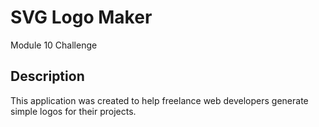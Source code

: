 # SVG Logo Maker
Module 10 Challenge

## Description
This application was created to help freelance web developers generate simple logos for their projects.
